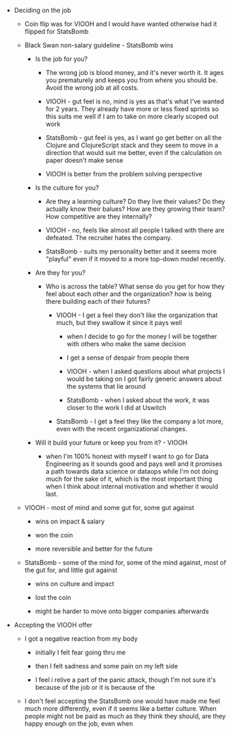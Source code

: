 - Deciding on the job
	 - Coin flip was for VIOOH and I would have wanted otherwise had it flipped for StatsBomb

	 - Black Swan non-salary guideline - StatsBomb wins
		 - Is the job for you?
			 - The wrong job is blood money, and it's never worth it. It ages you prematurely and keeps you from where you should be. Avoid the wrong job at all costs.

			 - VIOOH - gut feel is no, mind is yes as that's what I've wanted for 2 years. They already have more or less fixed sprints so this suits me well if I am to take on more clearly scoped out work

			 - StatsBomb - gut feel is yes, as I want go get better on all the Clojure and ClojureScript stack and they seem to move in a direction that would suit me better, even if the calculation on paper doesn't make sense

			 - VIOOH is better from the problem solving perspective

		 - Is the culture for you?
			 - Are they a learning culture? Do they live their values? Do they actually know their balues? How are they growing their team? How competitive are they internally?

			 - VIOOH - no, feels like almost all people I talked with there are defeated. The recruiter hates the company.

			 - StatsBomb - suits my personality better and it seems more "playful" even if it moved to a more top-down model recently.

		 - Are they for you?
			 - Who is across the table? What sense do you get for how they feel about each other and the organization? how is being there building each of their futures?
				 - VIOOH - I get a feel they don't like the organization that much, but they swallow it since it pays well
					 - when I decide to go for the money I will be together with others who make the same decision

					 - I get a sense of despair from people there

					 - VIOOH - when I asked questions about what projects I would be taking on I got fairly generic answers about the systems that lie around

					 - StatsBomb - when I asked about the work, it was closer to the work I did at Uswitch

				 - StatsBomb - I get a feel they like the company a lot more, even with the recent organizational changes.

		 - Will it build your future or keep you from it? - VIOOH
			 - when I'm 100% honest with myself I want to go for Data Engineering as it sounds good and pays well and it promises a path towards data science or dataops while I'm not doing much for the sake of it, which is the most important thing when I think about internal motivation and whether it would last.

	 - VIOOH - most of mind and some gut for, some gut against
		 - wins on impact & salary

		 - won the coin

		 - more reversible and better for the future

	 - StatsBomb - some of the mind for, some of the mind against, most of the gut for, and little gut against
		 - wins on culture and impact

		 - lost the coin

		 - might be harder to move onto bigger companies afterwards

- Accepting the VIOOH offer
	 - I got a negative reaction from my body
		 - initially I felt fear going thru me

		 - then I felt sadness and some pain on my left side

		 - I feel i relive a part of the panic attack, though I'm not sure it's because of the job or it is because of the 

	 - I don't feel accepting the StatsBomb one would have made me feel much more differently, even if it seems like a better culture. When people might not be paid as much as they think they should, are they happy enough on the job, even when
